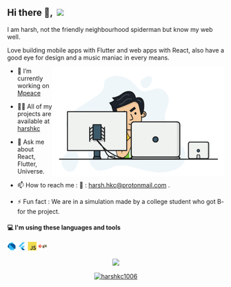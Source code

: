 ## Hi there 👋, &nbsp;![](https://visitor-badge.glitch.me/badge?page_id=harshkc.harshkc)

I am harsh, not the friendly neighbourhood spiderman but know my web well. 

Love building mobile apps with Flutter and web apps with React, also have a good eye for design and a music maniac in every means.

<img align="right" alt="Developer GIF" src="https://github.com/harshkc/harshkc/blob/master/developer.gif?raw=true" width="400" height="auto" />

- 🔭 I’m currently working on [Mpeace](https://github.com/harshkc/mpeace)

- 👨‍💻 All of my projects are available at [harshkc](http://harshkc.tech)

- 💬 Ask me about React, Flutter, Universe.

- 📫 How to reach me : 📩 : harsh.hkc@protonmail.com .

- ⚡ Fun fact : We are in a simulation made by a college student who got B- for the project.

#### 💻 I'm using these languages and tools 

<code><img height="20" src="https://raw.githubusercontent.com/github/explore/80688e429a7d4ef2fca1e82350fe8e3517d3494d/topics/dart/dart.png"></code>
<code><img height="20" src="https://raw.githubusercontent.com/github/explore/80688e429a7d4ef2fca1e82350fe8e3517d3494d/topics/flutter/flutter.png"></code>
<code><img height="20" src="https://raw.githubusercontent.com/github/explore/80688e429a7d4ef2fca1e82350fe8e3517d3494d/topics/javascript/javascript.png"></code>
<code><img height="20" src="https://raw.githubusercontent.com/github/explore/80688e429a7d4ef2fca1e82350fe8e3517d3494d/topics/git/git.png"></code>

<p align="center">
<img align="center" src="https://github-readme-stats.vercel.app/api?username=harshkc&count_private=true&show_icons=true"/>
</p>

<p align="center">
<a href="https://linkedin.com/in/harshkc1006" target="blank"><img align="center" src="https://cdn.jsdelivr.net/npm/simple-icons@3.0.1/icons/linkedin.svg" alt="harshkc1006" height="20" width="20" /></a>
</p>
